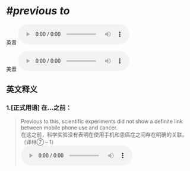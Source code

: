# ***\#previous to*** 
英音
<audio src="./media/previous to1_AAC.aac" controls="controls"></audio>

美音
<audio src="./media/previous to2_AAC.aac" controls="controls"></audio>



  

英文释义
---
### 1.**[正式用语] 在…之前：**  

 > Previous to this, scientific experiments did not show a definite link between mobile phone use and cancer.  
 > 在这之前，科学实验没有表明在使用手机和患癌症之间存在明确的关联。  （译林⑦ – 1）  
<audio src="./media/previous-2.aac" controls="controls"></audio>


